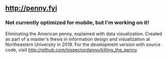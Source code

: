 ## http://penny.fyi
### Not currently optimized for mobile, but I'm working on it!

Eliminating the American penny, explained with data visualization.
Created as part of a master's thesis in information design and visualization at Northeastern University in 2019.
For the development version with source code, visit http://github.com/inspectordanno/killing_the_penny
